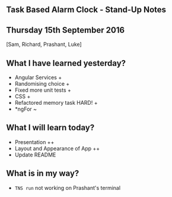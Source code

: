 ## Task Based Alarm Clock - Stand-Up Notes
## Thursday 15th September 2016

[Sam, Richard, Prashant, Luke]

## What I have learned yesterday?
* Angular Services +
* Randomising choice +
* Fixed more unit tests +
* CSS +
* Refactored memory task HARD! +
* \*ngFor ~

## What I will learn today?
* Presentation ++
* Layout and Appearance of App ++
* Update README

## What is in my way?
* `TNS run` not working on Prashant's terminal
